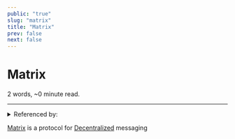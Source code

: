 ```yaml
---
public: "true"
slug: "matrix"
title: "Matrix"
prev: false
next: false
---
```

<script setup>
import { data } from '../../git.data.ts';
import { useData } from 'vitepress';
const pageData = useData();
</script>
<h1 class="p-name">Matrix</h1>
<p>2 words, ~0 minute read. <span v-html="data[`site/${pageData.page.value.relativePath}`]" /></p>
<hr/>

<details><summary>Referenced by:</summary><a href="/garden/cinny">Cinny</a><a href="/garden/commune">Commune</a><a href="/garden/synapse">Synapse</a></details>

[Matrix](https://matrix.org) is a protocol for [Decentralized](/garden/decentralized) messaging